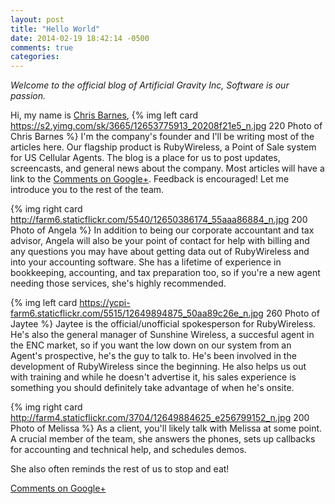 ```yaml
---
layout: post
title: "Hello World"
date: 2014-02-19 18:42:14 -0500
comments: true
categories: 
---
```


*Welcome to the official blog of Artificial Gravity Inc, Software is our passion.*

Hi, my name is [Chris Barnes](http://randomutterings.com), {% img left card https://s2.yimg.com/sk/3665/12653775913_20208f21e5_n.jpg 220 Photo of Chris Barnes %}
I'm the company's founder and I'll be writing most of the articles here.  Our flagship product is RubyWireless, a Point of Sale system for US Cellular Agents.  The blog is a place for us to post updates, screencasts, and general news about the company.  Most articles will have a link to the [Comments on Google+](https://plus.google.com/100945199987484580489/posts/NYgqfrSG6DU).  Feedback is encouraged!  Let me introduce you to the rest of the team.

{% img right card http://farm6.staticflickr.com/5540/12650386174_55aaa86884_n.jpg 200 Photo of Angela %}
In addition to being our corporate accountant and tax advisor, Angela will also be your point of contact for help with billing and any questions you may have about getting data out of RubyWireless and into your accounting software.  She has a lifetime of experience in bookkeeping, accounting, and tax preparation too, so if you're a new agent needing those services, she's highly recommended.

{% img left card https://ycpi-farm6.staticflickr.com/5515/12649894875_50aa89c26e_n.jpg 260 Photo of Jaytee %} Jaytee is the official/unofficial spokesperson for RubyWireless.  He's also the general manager of Sunshine Wireless, a succesful agent in the ENC market, so if you want the low down on our system from an Agent's prospective, he's the guy to talk to.  He's been involved in the development of RubyWireless since the beginning.  He also helps us out with training and while he doesn't advertise it, his sales experience is something you should definitely take advantage of when he's onsite.

{% img right card http://farm4.staticflickr.com/3704/12649884625_e256799152_n.jpg 200 Photo of Melissa %}
As a client, you'll likely talk with Melissa at some point.  A crucial member of the team, she answers the phones, sets up callbacks for accounting and technical help, and schedules demos.

She also often reminds the rest of us to stop and eat!

[Comments on Google+](https://plus.google.com/100945199987484580489/posts/NYgqfrSG6DU)